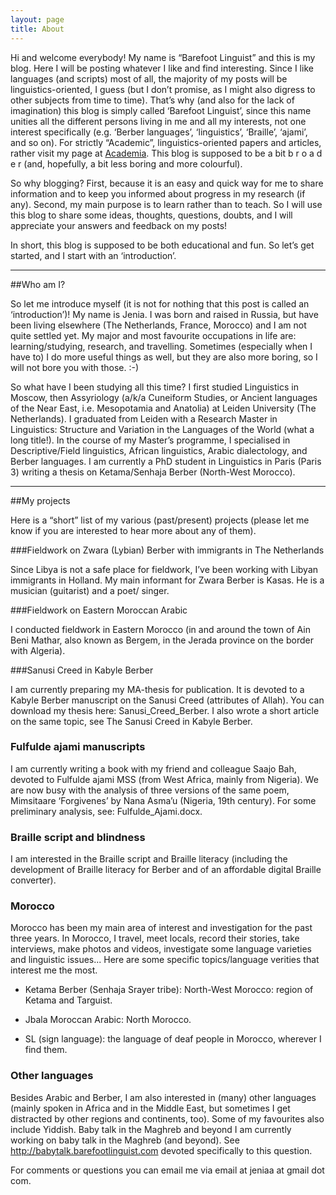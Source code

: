 ```yaml
---
layout: page
title: About
---
```


Hi and welcome everybody! My name is “Barefoot Linguist” and this is my blog. Here I will be posting whatever I like and find interesting. Since I like languages (and scripts) most of all, the majority of my posts will be linguistics-oriented, I guess (but I don’t promise, as I might also digress to other subjects from time to time). That’s why (and also for the lack of imagination) this blog is simply called ‘Barefoot Linguist’, since this name unities all the different persons living in me and all my interests, not one interest specifically (e.g. ‘Berber languages’, ‘linguistics’, ‘Braille’, ‘ajami’, and so on). For strictly “Academic”, linguistics-oriented papers and articles, rather visit my page at <a href="http://www.academia.edu" target="_blank">Academia</a>. This blog is supposed to be a bit b r o a d e r (and, hopefully, a bit less boring and more colourful).

So why blogging? First, because it is an easy and quick way for me to share information and to keep you informed about progress in my research (if any). Second, my main purpose is to learn rather than to teach. So I will use this blog to share some ideas, thoughts, questions, doubts, and I will appreciate your answers and feedback on my posts!

In short, this blog is supposed to be both educational and fun. So let’s get started, and I start with an ‘introduction’.

<hr>

##Who am I?

So let me introduce myself (it is not for nothing that this post is called an ‘introduction’)! My name is Jenia. I was born and raised in Russia, but have been living elsewhere (The Netherlands, France, Morocco) and I am not quite settled yet. My major and most favourite occupations in life are: learning/studying, research, and travelling. Sometimes (especially when I have to) I do more useful things as well, but they are also more boring, so I will not bore you with those. :-)

So what have I been studying all this time? I first studied Linguistics in Moscow, then Assyriology (a/k/a Cuneiform Studies, or Ancient languages of the Near East, i.e. Mesopotamia and Anatolia) at Leiden University (The Netherlands). I graduated from Leiden with a Research Master in Linguistics: Structure and Variation in the Languages of the World (what a long title!). In the course of my Master’s programme, I specialised in Descriptive/Field linguistics, African linguistics, Arabic dialectology, and Berber languages. I am currently a PhD student in Linguistics in Paris (Paris 3) writing a thesis on Ketama/Senhaja Berber (North-West Morocco).

<hr>

##My projects

Here is a “short” list of my various (past/present) projects (please let me know if you are interested to hear more about any of them).

###Fieldwork on Zwara (Lybian) Berber with immigrants in The Netherlands

Since Libya is not a safe place for fieldwork, I’ve been working with Libyan immigrants in Holland. My main informant for Zwara Berber is Kasas. He is a musician (guitarist) and a poet/ singer.

###Fieldwork on Eastern Moroccan Arabic

I conducted fieldwork in Eastern Morocco (in and around the town of Ain Beni Mathar, also known as Bergem, in the Jerada province on the border with Algeria).

###Sanusi Creed in Kabyle Berber

I am currently preparing my MA-thesis for publication. It is devoted to a Kabyle Berber manuscript on the Sanusi Creed (attributes of Allah). You can download my thesis here: Sanusi_Creed_Berber. I also wrote a short article on the same topic, see  The Sanusi Creed in Kabyle Berber.

### Fulfulde ajami manuscripts

I am currently writing a book with my friend and colleague Saajo Bah, devoted to Fulfulde ajami MSS (from West Africa, mainly from Nigeria). We are now busy with the analysis of three versions of the same poem, Mimsitaare ‘Forgivenes’ by Nana Asma’u (Nigeria, 19th century). For some preliminary analysis, see: Fulfulde_Ajami.docx.

### Braille script and blindness

I am interested in the Braille script and Braille literacy (including the development of Braille literacy for Berber and of an affordable digital Braille converter).

### Morocco

Morocco has been my main area of interest and investigation for the past three years. In Morocco, I travel, meet locals, record their stories, take interviews, make photos and videos, investigate some language varieties and linguistic issues... Here are some specific topics/language verities that interest me the most.

- Ketama Berber (Senhaja Srayer tribe): North-West Morocco: region of Ketama and Targuist.

- Jbala Moroccan Arabic: North Morocco.

- SL (sign language): the language of deaf people in Morocco, wherever I find them.

### Other languages

Besides Arabic and Berber, I am also interested in (many) other languages (mainly spoken in Africa and in the Middle East, but sometimes I get distracted by other regions and continents, too). Some of my favourites also include Yiddish.
Baby talk in the Maghreb and beyond
I am currently working on baby talk in the Maghreb (and beyond). See <a href="http://babytalk.barefootlinguist.com">http://babytalk.barefootlinguist.com</a> devoted specifically to this question.

For comments or questions you can email me via email at jeniaa at gmail dot com.
